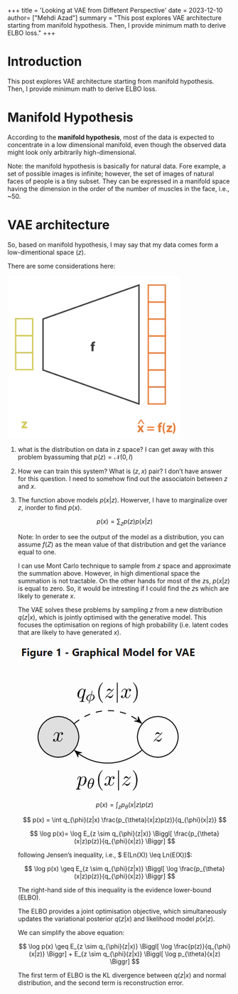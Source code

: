 +++
title = 'Looking at VAE from Diffetent Perspective'
date = 2023-12-10
author= ["Mehdi Azad"]
summary = "This post explores VAE architecture starting from manifold hypothesis. Then, I provide minimum math to derive ELBO loss."
+++

# Introduction

This post explores VAE architecture starting from manifold hypothesis. Then, I provide minimum math to derive ELBO loss.

# Manifold Hypothesis

According to the **manifold hypothesis**, most of the data is expected to concentrate in a low dimensional manifold, even though the observed data might look only arbitrarily high-dimensional.

Note:  the manifold hypothesis is basically for natural data. Fore example, a set of possible images is infinite; however, the set of images of natural faces of people is a tiny subset. They can be expressed in a manifold space having the dimension in the order of the number of muscles in the face, i.e., ~50.

# VAE architecture

So, based on manifold hypothesis, I may say that my data comes form a low-dimentional space ($z$). 

There are some considerations here: 

![decoder](./decoder.png)

 

1. what is the distribution on data in $z$ space? I can get away with this problem byassuming that $p(z)=\mathcal{N}(0, I)$
2. How we can train this system? What is $(z,x)$ pair? I don’t have answer for this question. I need to somehow find out the associatoin between $z$ and $x$. 
3. The function above models $p(x|z)$. Howerver, I have to marginalize over $z$, inorder to find $p(x)$.
    
    $$
    p(x)= \sum_{z} p(z)p(x|z)
    $$
    
    Note: In order to see the output of the model as a distribution, you can assume $f(Z)$ as the mean value of that distribution and get the variance equal to one.
    
    I can use Mont Carlo technique to sample from $z$ space and approximate the summation above. However, in high dimentional space the summation is not tractable. On the other hands for most of the $z$s, $p(x|z)$ is equal to zero. So, it would be intresting if I could find the $z$s which are likely to generate $x.$ 
    
    The VAE solves these problems by sampling $z$ from a new distribution $q(z|x)$, which is jointly optimised with the generative model. This focuses the optimisation on regions of high probability (i.e. latent codes that are likely to have generated $x$).
    
    ![VAE](./VAE.png)
    
    $$
    p(x) = \int_{z}p_{\theta}(x|z)p(z)
    $$
    
    $$
    p(x) = \int q_{\phi}(z|x) \frac{p_{\theta}(x|z)p(z)}{q_{\phi}(x|z)}
    $$
    
    $$
    \log p(x)= \log E_{z \sim q_{\phi}(z|x)} \Biggl[ \frac{p_{\theta}(x|z)p(z)}{q_{\phi}(x|z)} \Biggr]
    $$
    
    following Jensen’s inequality, i.e., $ E(Ln(X)) \leq Ln(E(X))$:
    
    $$
    \log p(x) \geq E_{z \sim q_{\phi}(z|x)} \Biggl[ \log \frac{p_{\theta}(x|z)p(z)}{q_{\phi}(x|z)} \Biggr]
    $$
    
    The right-hand side of this inequality is the evidence lower-bound (ELBO). 
    
    The ELBO provides a joint optimisation objective, which simultaneously updates the variational posterior $q(z|x)$ and likelihood model $p(x|z)$. 
    
    We can simplify the above equation: 
    
    $$
    \log p(x) \geq E_{z \sim q_{\phi}(z|x)} \Biggl[ \log \frac{p(z)}{q_{\phi}(x|z)} \Biggr] + E_{z \sim q_{\phi}(z|x)} \Biggl[ \log p_{\theta}(x|z) \Biggr]
    $$
    
    The first term of ELBO is the KL divergence between $q(z|x)$ and normal distribution, and the second term is reconstruction error.